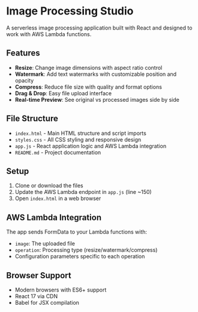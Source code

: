 # Image Processing Studio

A serverless image processing application built with React and designed to work with AWS Lambda functions.

## Features
- **Resize**: Change image dimensions with aspect ratio control
- **Watermark**: Add text watermarks with customizable position and opacity
- **Compress**: Reduce file size with quality and format options
- **Drag & Drop**: Easy file upload interface
- **Real-time Preview**: See original vs processed images side by side

## File Structure
- `index.html` - Main HTML structure and script imports
- `styles.css` - All CSS styling and responsive design
- `app.js` - React application logic and AWS Lambda integration
- `README.md` - Project documentation

## Setup
1. Clone or download the files
2. Update the AWS Lambda endpoint in `app.js` (line ~150)
3. Open `index.html` in a web browser

## AWS Lambda Integration
The app sends FormData to your Lambda functions with:
- `image`: The uploaded file
- `operation`: Processing type (resize/watermark/compress)
- Configuration parameters specific to each operation

## Browser Support
- Modern browsers with ES6+ support
- React 17 via CDN
- Babel for JSX compilation
